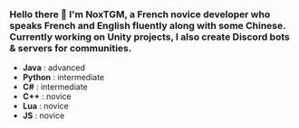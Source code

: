 ### Hello there 👋 I'm NoxTGM, a French novice developer who speaks French and English fluently along with some Chinese. Currently working on Unity projects, I also create Discord bots & servers for communities.
 
- **Java** : advanced
- **Python** : intermediate
- **C#** : intermediate
- **C++** : novice
- **Lua** : novice
- **JS** : novice
